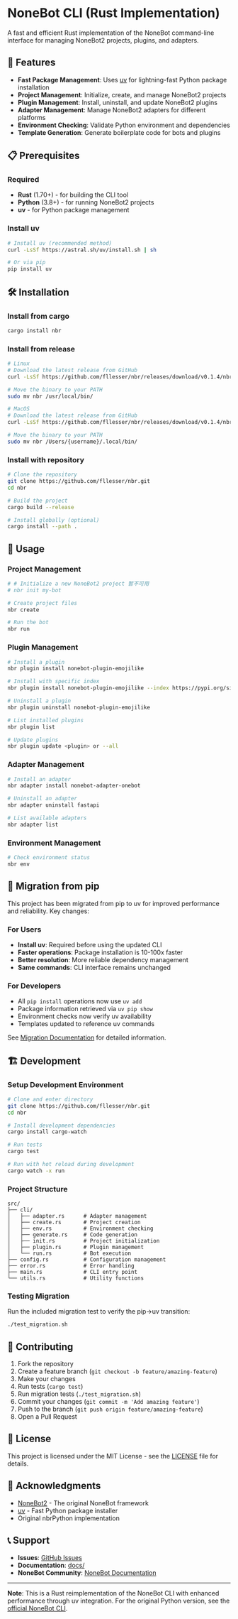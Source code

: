 # NoneBot CLI (Rust Implementation)

A fast and efficient Rust implementation of the NoneBot command-line interface for managing NoneBot2 projects, plugins, and adapters.

## 🚀 Features

- **Fast Package Management**: Uses [uv](https://astral.sh/blog/uv) for lightning-fast Python package installation
- **Project Management**: Initialize, create, and manage NoneBot2 projects
- **Plugin Management**: Install, uninstall, and update NoneBot2 plugins
- **Adapter Management**: Manage NoneBot2 adapters for different platforms
- **Environment Checking**: Validate Python environment and dependencies
- **Template Generation**: Generate boilerplate code for bots and plugins

## 📋 Prerequisites

### Required
- **Rust** (1.70+) - for building the CLI tool
- **Python** (3.8+) - for running NoneBot2 projects
- **uv** - for Python package management

### Install uv
```bash
# Install uv (recommended method)
curl -LsSf https://astral.sh/uv/install.sh | sh

# Or via pip
pip install uv
```

## 🛠 Installation

### Install from cargo
```bash
cargo install nbr

```

### Install from release

```bash
# Linux
# Download the latest release from GitHub
curl -LsSf https://github.com/fllesser/nbr/releases/download/v0.1.4/nbr-Linux-musl-x86_64.tar.gz | tar -xzf -

# Move the binary to your PATH
sudo mv nbr /usr/local/bin/

# MacOS
# Download the latest release from GitHub
curl -LsSf https://github.com/fllesser/nbr/releases/download/v0.1.4/nbr-macOS-arm64.tar.gz | tar -xzf -

# Move the binary to your PATH
sudo mv nbr /Users/{username}/.local/bin/

```


### Install with repository
```bash
# Clone the repository
git clone https://github.com/fllesser/nbr.git
cd nbr

# Build the project
cargo build --release

# Install globally (optional)
cargo install --path .
```



## 📖 Usage

### Project Management

```bash
# # Initialize a new NoneBot2 project 暂不可用
# nbr init my-bot 

# Create project files
nbr create

# Run the bot
nbr run
```

### Plugin Management

```bash
# Install a plugin
nbr plugin install nonebot-plugin-emojilike

# Install with specific index
nbr plugin install nonebot-plugin-emojilike --index https://pypi.org/simple/

# Uninstall a plugin
nbr plugin uninstall nonebot-plugin-emojilike

# List installed plugins
nbr plugin list

# Update plugins
nbr plugin update <plugin> or --all
```

### Adapter Management

```bash
# Install an adapter
nbr adapter install nonebot-adapter-onebot

# Uninstall an adapter
nbr adapter uninstall fastapi

# List available adapters
nbr adapter list
```

### Environment Management

```bash
# Check environment status
nbr env

```

## 🔄 Migration from pip

This project has been migrated from pip to uv for improved performance and reliability. Key changes:

### For Users
- **Install uv**: Required before using the updated CLI
- **Faster operations**: Package installation is 10-100x faster
- **Better resolution**: More reliable dependency management
- **Same commands**: CLI interface remains unchanged

### For Developers
- All `pip install` operations now use `uv add`
- Package information retrieved via `uv pip show`
- Environment checks now verify uv availability
- Templates updated to reference uv commands

See [Migration Documentation](docs/pip-to-uv-migration.md) for detailed information.

## 🏗 Development

### Setup Development Environment

```bash
# Clone and enter directory
git clone https://github.com/fllesser/nbr.git
cd nbr

# Install development dependencies
cargo install cargo-watch

# Run tests
cargo test

# Run with hot reload during development
cargo watch -x run
```

### Project Structure

```
src/
├── cli/
│   ├── adapter.rs      # Adapter management
│   ├── create.rs       # Project creation
│   ├── env.rs          # Environment checking
│   ├── generate.rs     # Code generation
│   ├── init.rs         # Project initialization
│   ├── plugin.rs       # Plugin management
│   └── run.rs          # Bot execution
├── config.rs           # Configuration management
├── error.rs            # Error handling
├── main.rs             # CLI entry point
└── utils.rs            # Utility functions
```

### Testing Migration

Run the included migration test to verify the pip→uv transition:

```bash
./test_migration.sh
```

## 🤝 Contributing

1. Fork the repository
2. Create a feature branch (`git checkout -b feature/amazing-feature`)
3. Make your changes
4. Run tests (`cargo test`)
5. Run migration tests (`./test_migration.sh`)
6. Commit your changes (`git commit -m 'Add amazing feature'`)
7. Push to the branch (`git push origin feature/amazing-feature`)
8. Open a Pull Request

## 📝 License

This project is licensed under the MIT License - see the [LICENSE](LICENSE) file for details.

## 🙏 Acknowledgments

- [NoneBot2](https://github.com/nonebot/nonebot2) - The original NoneBot framework
- [uv](https://github.com/astral-sh/uv) - Fast Python package installer
- Original nbrPython implementation

## 📞 Support

- **Issues**: [GitHub Issues](https://github.com/fllesser/nbr/issues)
- **Documentation**: [docs/](docs/)
- **NoneBot Community**: [NoneBot Documentation](https://v2.nonebot.dev/)

---

**Note**: This is a Rust reimplementation of the NoneBot CLI with enhanced performance through uv integration. For the original Python version, see the [official NoneBot CLI](https://github.com/nonebot/nbr).